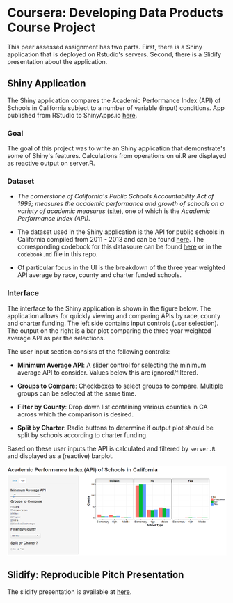 # Coursera: Developing Data Products Course Project



This peer assessed assignment has two parts. First, there is a Shiny application that is deployed on Rstudio's servers. Second, there is a Slidify presentation about the application.



## Shiny Application



The Shiny application compares the Academic Performance Index (API) of Schools in California subject to a number of variable (input) conditions. App published from RStudio to ShinyApps.io [here](http://pacificprince.shinyapps.io/Shiny/).



### Goal

The goal of this project was to write an Shiny application that demonstrate's some of Shiny's features. Calculations from operations on ui.R are displayed as reactive output on server.R.



### Dataset

- *The cornerstone of California's Public Schools Accountability Act of 1999; measures the academic performance and growth of schools on a variety of academic measures* ([site](http://www.cde.ca.gov/ta/ac/)), one of which is the *Academic Performance Index (API)*. 

- The dataset used in the Shiny application is the API for public schools in California compiled from 2011 - 2013 and can be found [here](http://www.cde.ca.gov/ta/ac/ap/apidatafiles.asp). The corresponding codebook for this datasoure can be found [here](http://www.cde.ca.gov/ta/ac/ap/reclayoutApiAvg.asp) or in the `codebook.md` file in this repo. 

- Of particular focus in the UI is the breakdown of the three year weighted API average by race, county and charter funded schools.



### Interface

The interface to the Shiny application is shown in the figure below. The application allows for quickly viewing and comparing APIs by race, county and charter funding. The left side contains input controls (user selection). The output on the right is a bar plot comparing the three year weighted average API as per the selections.



The user input section consists of the following controls:

- **Minimum Average API**: A slider control for selecting the minimum average API to consider. Values below this are ignored/filtered.

- **Groups to Compare**: Checkboxes to select groups to compare. Multiple groups can be selected at the same time.

- **Filter by County**: Drop down list containing various counties in CA across which the comparison is desired.

- **Split by Charter**: Radio buttons to determine if output plot should be split by schools according to charter funding.



Based on these user inputs the API is calculated and filtered by `server.R` and displayed as a (reactive) barplot.



![ShinyApp Interface](assets/img/shinyapp_interface.png)



## Slidify: Reproducible Pitch Presentation

The slidify presentation is available at [here](http://pacificprince.github.io/DevDataProdProjSlidify/presentation.html).

